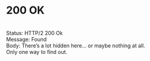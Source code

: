 # 200 OK

<br>
 Status: HTTP/2 200 Ok <br>
 Message: Found<br>
 Body: There’s a lot hidden here... or maybe nothing at all.<br>
Only one way to find out.
